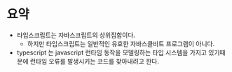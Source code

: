 # 요약

- 타입스크립트는 자바스크립트의 상위집합이다.
  - 하지만 타입스크립트는 일반적인 유효한 자바스클비트 프로그램이 아니다.
- typescript 는 javascript 런타임 동작을 모델링하는 타입 시스템을 가지고 있기때문에 런타임 오류를 발생시키는 코드를 찾아내려고 한다.
